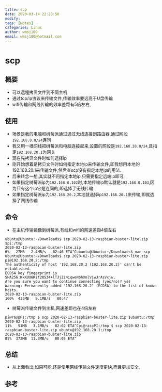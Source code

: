 ```yaml
---
title: scp
date: 2020-03-14 22:20:50
modify: 
tags: [Notes]
categories: Linux
author: wmsj100
email: wmsj100@hotmail.com
---
```


# scp

## 概要

- 可以远程拷贝文件到不同主机
- 通过tcp/ip协议来传输文件,传输效率要远高于U盘传输
- wifi传输和网线传输的效率差距有5倍左右,

## 使用

- 场景是我的电脑和树莓派通过通过无线连接到路由器,通过网段`192.168.0.0/24`连同
- 我又用一根网线把树莓派和电脑连接起来,设置的网段是`192.168.20.0/24`,且指定`192.168.20.1`为网关
- 现在先拷贝文件时如何选择ip
- 刚开始想着是拷贝文件时如何指定本地ip来传输文件,即我想用本地的192.168.20.1来传输文件,然后查scp没有指定本地ip的用法.
- 后来转念一想,其实就不用指定本地ip,只需要指定远端ip即可,
- 如果指定树莓派ip为`192.168.0.102`时,本地传输ip默认就是`192.168.0.103`,因为只有这个ip它是连同的,即选择了无线传输
- 如果指定树莓派ip为`192.168.20.2`,本地就选择ip`192.168.20.1`来传输,即就选择了网线传输

## 命令

- 在主机传输镜像到树莓派,有线和wifi的网速差距4倍左右
```
ubuntu@Ubuntu:~/Downloads$ scp 2020-02-13-raspbian-buster-lite.zip $pi:/tmp
2020-02-13-raspbian-buster-lite.zip                                                                                                                    6%   27MB   2.4MB/s   02:46 ETA^Cubuntu@Ubuntu:~/Downloads$ man scp
ubuntu@Ubuntu:~/Downloads$ scp 2020-02-13-raspbian-buster-lite.zip pi@192.168.20.2:/tmp
The authenticity of host '192.168.20.2 (192.168.20.2)' can't be established.
ECDSA key fingerprint is SHA256:KkKUU6Rif28S34+lTJjZi4iqweNbhXmlVjwJrAsVxjw.
Are you sure you want to continue connecting (yes/no)? yes
Warning: Permanently added '192.168.20.2' (ECDSA) to the list of known hosts.
2020-02-13-raspbian-buster-lite.zip                                                                                                                  100%  433MB   9.1MB/s   00:47
```
- 树莓派传输文件到主机,网速差距也在4倍左右
```
pi@raspPI:/tmp $ scp 2020-02-13-raspbian-buster-lite.zip $ubuntu:/tmp
2020-02-13-raspbian-buster-lite.zip                                                                                                                   11%   51MB   3.1MB/s   02:02 ETA^Cpi@raspPI:/tmp $ scp 2020-02-13-raspbian-buster-lite.zip ubuntu@192.168.20.1:/tmp
2020-02-13-raspbian-buster-lite.zip                                                                                                                   85%  372MB  11.3MB/s   00:05 ETA^
```

## 总结

- 从上面看出,如果可能,还是使用网线传输文件速度更快,而且更加安全,

## 参考

